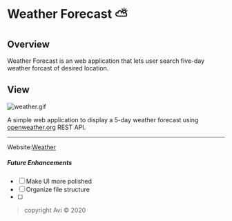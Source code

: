 # Weather Forecast :partly_sunny:

## Overview
Weather Forecast is an web application that lets user search five-day weather forcast of desired location. 

## View
![weather.gif](weather.gif)

A simple web application to display a 5-day weather forecast using [openweather.org](https://openweathermap.org/) REST API.
___
Website:[Weather](https://ak0501.github.io/Weather-API/)
 

 ##### Future Enhancements
- [ ]  Make UI more polished
- [ ]  Organize file structure
- [ ]  


> copyright Avi :copyright: 2020 
